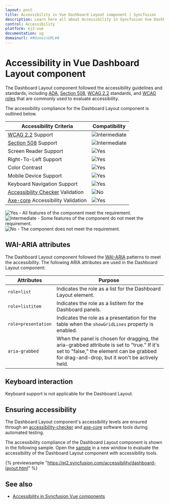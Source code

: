 ```yaml
---
layout: post
title: Accessibility in Vue Dashboard Layout component | Syncfusion
description: Learn here all about Accessibility in Syncfusion Vue Dashboard Layout component of Syncfusion Essential JS 2 and more.
control: Accessibility 
platform: ej2-vue
documentation: ug
domainurl: ##DomainURL##
---
```


# Accessibility in Vue Dashboard Layout component

The Dashboard Layout component followed the accessibility guidelines and standards, including [ADA](https://www.ada.gov/), [Section 508](https://www.section508.gov/), [WCAG 2.2](https://www.w3.org/TR/WCAG22/) standards, and [WCAG roles](https://www.w3.org/TR/wai-aria/#roles) that are commonly used to evaluate accessibility.

The accessibility compliance for the Dashboard Layout component is outlined below.

| Accessibility Criteria | Compatibility |
| -- | -- |
| [WCAG 2.2](https://www.w3.org/TR/WCAG22/) Support | <img src="https://cdn.syncfusion.com/content/images/landing-page/intermediate.png" alt="Intermediate"> |
| [Section 508](https://www.section508.gov/) Support | <img src="https://cdn.syncfusion.com/content/images/landing-page/intermediate.png" alt="Intermediate"> |
| Screen Reader Support | <img src="https://cdn.syncfusion.com/content/images/landing-page/yes.png" alt="Yes"> |
| Right-To-Left Support | <img src="https://cdn.syncfusion.com/content/images/landing-page/yes.png" alt="Yes"> |
| Color Contrast | <img src="https://cdn.syncfusion.com/content/images/landing-page/yes.png" alt="Yes"> |
| Mobile Device Support | <img src="https://cdn.syncfusion.com/content/images/landing-page/yes.png" alt="Yes"> |
| Keyboard Navigation Support | <img src="https://cdn.syncfusion.com/content/images/landing-page/yes.png" alt="Yes"> |
| [Accessibility Checker](https://www.npmjs.com/package/accessibility-checker) Validation | <img src="https://cdn.syncfusion.com/content/images/landing-page/no.png" alt="No"> |
| [Axe-core](https://www.npmjs.com/package/axe-core) Accessibility Validation | <img src="https://cdn.syncfusion.com/content/images/landing-page/yes.png" alt="Yes"> |

<style>
    .post .post-content img {
        display: inline-block;
        margin: 0.5em 0;
    }
</style>
<div><img src="https://cdn.syncfusion.com/content/images/landing-page/yes.png" alt="Yes"> - All features of the component meet the requirement.</div>

<div><img src="https://cdn.syncfusion.com/content/images/landing-page/intermediate.png" alt="Intermediate"> - Some features of the component do not meet the requirement.</div>

<div><img src="https://cdn.syncfusion.com/content/images/landing-page/no.png" alt="No"> - The component does not meet the requirement.</div>

## WAI-ARIA attributes

The Dashboard Layout component followed the [WAI-ARIA](https://www.w3.org/WAI/ARIA/apg/) patterns to meet the accessibility. The following ARIA attributes are used in the Dashboard Layout component:

| **Attributes** | **Purpose** |
| --- | --- |
| `role=list` | Indicates the role as a list for the Dashboard Layout element. |
| `role=listitem` | Indicates the role as a listitem for the Dashboard panels. |
| `role=presentation` | Indicates the role as a presentation for the table when the `showGridLines` property is enabled. |
| `aria-grabbed` | When the panel is chosen for dragging, the aria-grabbed attribute is set to "true." If it's set to "false," the element can be grabbed for drag-and-drop, but it won't be actively held. |

## Keyboard interaction

Keyboard support is not applicable for the Dashboard Layout.

## Ensuring accessibility

The Dashboard Layout component's accessibility levels are ensured through an [accessibility-checker](https://www.npmjs.com/package/accessibility-checker) and [axe-core](https://www.npmjs.com/package/axe-core) software tools during automated testing.

The accessibility compliance of the Dashboard Layout component is shown in the following sample. Open the [sample](https://ej2.syncfusion.com/accessibility/dashboard-layout.html) in a new window to evaluate the accessibility of the Dashboard Layout component with accessibility tools.

{% previewsample "https://ej2.syncfusion.com/accessibility/dashboard-layout.html" %}

## See also     

* [Accessibility in Syncfusion Vue components](../common/accessibility)
